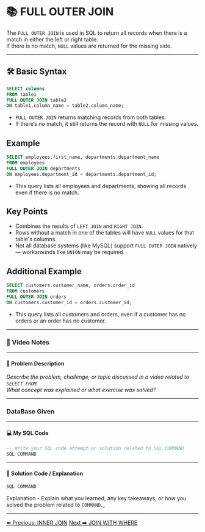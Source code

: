 <!-- markdownlint-disable MD033 -->
<!-- markdownlint-disable MD004 -->

# 📚 FULL OUTER JOIN

The `FULL OUTER JOIN` is used in SQL to return all records when there is a match in either the left or right table.  
If there is no match, `NULL` values are returned for the missing side.

---

## 🛠️ Basic Syntax

```sql
SELECT columns
FROM table1
FULL OUTER JOIN table2
ON table1.column_name = table2.column_name;
```

- `FULL OUTER JOIN` returns matching records from both tables.
- If there’s no match, it still returns the record with `NULL` for missing values.

## Example

```sql
SELECT employees.first_name, departments.department_name
FROM employees
FULL OUTER JOIN departments
ON employees.department_id = departments.department_id;
```

- This query lists all employees and departments, showing all records even if there is no match.

## Key Points

- Combines the results of `LEFT JOIN` and `RIGHT JOIN`.
- Rows without a match in one of the tables will have `NULL` values for that table's columns.
- Not all database systems (like MySQL) support `FULL OUTER JOIN` natively — workarounds like `UNION` may be required.

## Additional Example

```sql
SELECT customers.customer_name, orders.order_id
FROM customers
FULL OUTER JOIN orders
ON customers.customer_id = orders.customer_id;
```

- This query lists all customers and orders, even if a customer has no orders or an order has no customer.

---

### 🎥 Video Notes

---

#### 📝 Problem Description

_Describe the problem, challenge, or topic discussed in a video related to `SELECT FROM`._  
_What concept was explained or what exercise was solved?_

---

### DataBase Given

---

#### 💻 My SQL Code

```sql
-- Write your SQL code attempt or solution related to SQL COMMAND
SQL COMMAND
```

---

#### 🧠 Solution Code / Explanation

```sql
SQL COMMAND
```

Explanation - Explain what you learned, any key takeaways, or how you solved the problem related to `COMMAND`._

---

[⬅️ Previous: INNER JOIN](innerjoin.md)   [Next ➡️ JOIN WITH WHERE](joinwithwhere.md)
